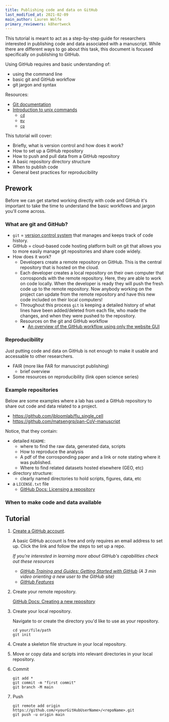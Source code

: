 ```yaml
---
title: Publishing code and data on GitHub
last_modified_at: 2021-02-09
main_author: Lauren Wolfe
primary_reviewers: k8hertweck
---
```


This tutorial is meant to act as a step-by-step guide for researchers interested in publishing code and data associated with a manuscript. While there are different ways to go about this task, this document is focused specifically on publishing to GitHub.

Using GitHub requires and basic understanding of:
  - using the command line
  - basic git and GitHub workflow
  - git jargon and syntax
  
Resources:
  - [Git documentation](https://git-scm.com/doc)
  - [Introduction to unix commands](https://kb.iu.edu/d/afsk)
    - [`cd`](https://kb.iu.edu/d/afsk#cd)
    - [`mv`](https://kb.iu.edu/d/afsk#mv)
    - [`cp`](https://kb.iu.edu/d/afsk#cp)

This tutorial will cover:
- Briefly, what is version control and how does it work?
- How to set up a GitHub repository
- How to push and pull data from a GitHub repository
- A basic repository directory structure
- When to publish code
- General best practices for reproducibility

## Prework

Before we can get started working directly with code and GitHub it's important to take the time to understand the basic workflows and jargon you'll come across.

### What are git and GitHub?

- `git` = [version control system](http://guides.beanstalkapp.com/version-control/intro-to-version-control.html) that manages and keeps track of code history.
- GitHub = cloud-based code hosting platform built on git that allows you to more easily manage git repositories and share code widely.
- How does it work?
  - Developers create a remote repository on GitHub. This is the central repository that is hosted on the cloud.
  - Each developer creates a local repository on their own computer that corrosponds with the remote repository. Here, they are able to work on code locally. When the developer is ready they will push the fresh code up to the remote repository. Now anybody working on the project can update from the remote repository and have this new code included on their local computers!
  - Throughout this process `git` is keeping a detailed history of what lines have been added/deleted from each file, who made the changes, and when they were pushed to the repository.
  - Resources on the git and GitHub workflow
    - [An overview of the GitHub workflow using only the website GUI](https://guides.github.com/activities/hello-world/)

### Reproducibility

Just putting code and data on GitHub is not enough to make it usable and accessable to other researchers. 
- FAIR (more like FAR for manuscirpt publishing)
  - brief overview
- Some resources on reproducibility (link open science series)

### Example repositories

Below are some examples where a lab has used a GitHub repository to share out code and data related to a project. 
  - https://github.com/jbloomlab/flu_single_cell
  - https://github.com/matsengrp/pan-CoV-manuscript

Notice, that they contain:
  - detailed `README`:
    - where to find the raw data, generated data, scripts
    - How to reproduce the analysis
    - A pdf of the corrosponding paper and a link or note stating where it was published.
    - Where to find related datasets hosted elsewhere (GEO, etc)
  - directory structure:
    - clearly named directories to hold scripts, figures, data, etc
  - a `LICENSE.txt` file
    - [GitHub Docs: Licensing a repository](https://docs.github.com/en/github/creating-cloning-and-archiving-repositories/licensing-a-repository)

### When to make code and data available

## Tutorial

1. [Create a GitHub account](https://github.com/join).

    A basic GitHub account is free and only requires an email address to set up. Click the link and follow the steps to set up a repo.
    
    _If you're interested in learning more about GitHub's capabilities check out these resources_
    - _[GitHub Training and Guides: Getting Started with GitHub](https://www.youtube.com/watch?v=noZnOSpcjYY) (A 3 min video orienting a new user to the GitHub site)_
    - _[GitHub Features](https://github.com/features)_

2. Create your remote repository.

    [GitHub Docs: Creating a new repository](https://docs.github.com/en/github/creating-cloning-and-archiving-repositories/creating-a-new-repository)

3. Create your local repository.
    
    Navigate to or create the directory you'd like to use as your repository.
    
    ```
    cd your/file/path
    git init
    ```

4. Create a skeleton file structure in your local repository. 

5. Move or copy data and scripts into relevant directories in your local repository.

7. Commit

    ```
    git add *
    git commit -m "first commit"
    git branch -M main
    ```
    
8. Push

    ```
    git remote add origin https://github.com/<yourGitHubUserName>/<repoName>.git
    git push -u origin main
    ```
